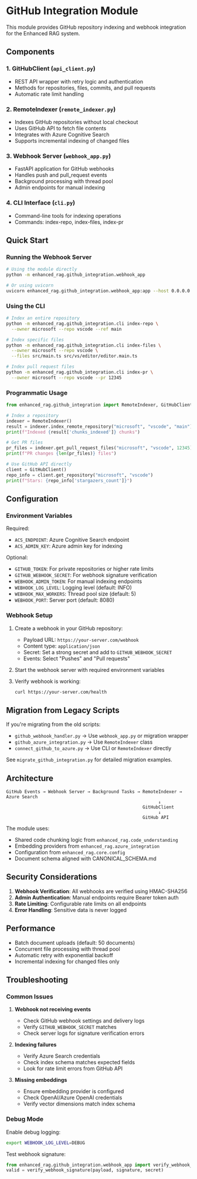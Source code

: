 # GitHub Integration Module

This module provides GitHub repository indexing and webhook integration for the Enhanced RAG system.

## Components

### 1. GitHubClient (`api_client.py`)
- REST API wrapper with retry logic and authentication
- Methods for repositories, files, commits, and pull requests
- Automatic rate limit handling

### 2. RemoteIndexer (`remote_indexer.py`)
- Indexes GitHub repositories without local checkout
- Uses GitHub API to fetch file contents
- Integrates with Azure Cognitive Search
- Supports incremental indexing of changed files

### 3. Webhook Server (`webhook_app.py`)
- FastAPI application for GitHub webhooks
- Handles push and pull_request events
- Background processing with thread pool
- Admin endpoints for manual indexing

### 4. CLI Interface (`cli.py`)
- Command-line tools for indexing operations
- Commands: index-repo, index-files, index-pr

## Quick Start

### Running the Webhook Server

```bash
# Using the module directly
python -m enhanced_rag.github_integration.webhook_app

# Or using uvicorn
uvicorn enhanced_rag.github_integration.webhook_app:app --host 0.0.0.0 --port 8080
```

### Using the CLI

```bash
# Index an entire repository
python -m enhanced_rag.github_integration.cli index-repo \
  --owner microsoft --repo vscode --ref main

# Index specific files
python -m enhanced_rag.github_integration.cli index-files \
  --owner microsoft --repo vscode \
  --files src/main.ts src/vs/editor/editor.main.ts

# Index pull request files
python -m enhanced_rag.github_integration.cli index-pr \
  --owner microsoft --repo vscode --pr 12345
```

### Programmatic Usage

```python
from enhanced_rag.github_integration import RemoteIndexer, GitHubClient

# Index a repository
indexer = RemoteIndexer()
result = indexer.index_remote_repository("microsoft", "vscode", "main")
print(f"Indexed {result['chunks_indexed']} chunks")

# Get PR files
pr_files = indexer.get_pull_request_files("microsoft", "vscode", 12345)
print(f"PR changes {len(pr_files)} files")

# Use GitHub API directly
client = GitHubClient()
repo_info = client.get_repository("microsoft", "vscode")
print(f"Stars: {repo_info['stargazers_count']}")
```

## Configuration

### Environment Variables

Required:
- `ACS_ENDPOINT`: Azure Cognitive Search endpoint
- `ACS_ADMIN_KEY`: Azure admin key for indexing

Optional:
- `GITHUB_TOKEN`: For private repositories or higher rate limits
- `GITHUB_WEBHOOK_SECRET`: For webhook signature verification
- `WEBHOOK_ADMIN_TOKEN`: For manual indexing endpoints
- `WEBHOOK_LOG_LEVEL`: Logging level (default: INFO)
- `WEBHOOK_MAX_WORKERS`: Thread pool size (default: 5)
- `WEBHOOK_PORT`: Server port (default: 8080)

### Webhook Setup

1. Create a webhook in your GitHub repository:
   - Payload URL: `https://your-server.com/webhook`
   - Content type: `application/json`
   - Secret: Set a strong secret and add to `GITHUB_WEBHOOK_SECRET`
   - Events: Select "Pushes" and "Pull requests"

2. Start the webhook server with required environment variables

3. Verify webhook is working:
   ```bash
   curl https://your-server.com/health
   ```

## Migration from Legacy Scripts

If you're migrating from the old scripts:
- `github_webhook_handler.py` → Use `webhook_app.py` or migration wrapper
- `github_azure_integration.py` → Use `RemoteIndexer` class
- `connect_github_to_azure.py` → Use CLI or `RemoteIndexer` directly

See `migrate_github_integration.py` for detailed migration examples.

## Architecture

```
GitHub Events → Webhook Server → Background Tasks → RemoteIndexer → Azure Search
                                                          ↓
                                                    GitHubClient
                                                          ↓
                                                    GitHub API
```

The module uses:
- Shared code chunking logic from `enhanced_rag.code_understanding`
- Embedding providers from `enhanced_rag.azure_integration`
- Configuration from `enhanced_rag.core.config`
- Document schema aligned with CANONICAL_SCHEMA.md

## Security Considerations

1. **Webhook Verification**: All webhooks are verified using HMAC-SHA256
2. **Admin Authentication**: Manual endpoints require Bearer token auth
3. **Rate Limiting**: Configurable rate limits on all endpoints
4. **Error Handling**: Sensitive data is never logged

## Performance

- Batch document uploads (default: 50 documents)
- Concurrent file processing with thread pool
- Automatic retry with exponential backoff
- Incremental indexing for changed files only

## Troubleshooting

### Common Issues

1. **Webhook not receiving events**
   - Check GitHub webhook settings and delivery logs
   - Verify `GITHUB_WEBHOOK_SECRET` matches
   - Check server logs for signature verification errors

2. **Indexing failures**
   - Verify Azure Search credentials
   - Check index schema matches expected fields
   - Look for rate limit errors from GitHub API

3. **Missing embeddings**
   - Ensure embedding provider is configured
   - Check OpenAI/Azure OpenAI credentials
   - Verify vector dimensions match index schema

### Debug Mode

Enable debug logging:
```bash
export WEBHOOK_LOG_LEVEL=DEBUG
```

Test webhook signature:
```python
from enhanced_rag.github_integration.webhook_app import verify_webhook_signature
valid = verify_webhook_signature(payload, signature, secret)
```